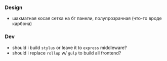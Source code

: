 ### Design
- шахматная косая сетка на бг панели, полупрозрачная (что-то вроде карбона)

### Dev
- should i build `stylus` or leave it to `express` middleware?
- should i replace `rollup` w/ `gulp` to build all frontend?
